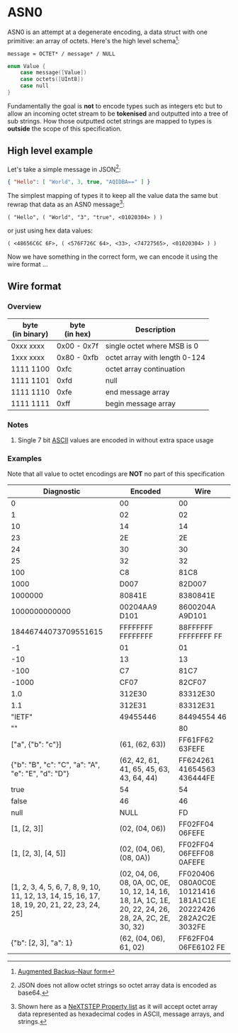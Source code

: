 # ASN0

ASN0 is an attempt at a degenerate encoding, a data struct with one primitive: an array of octets. Here's the high level schema[^abnf]:

```abnf
message = OCTET* / message* / NULL
```

```swift
enum Value {
    case message([Value])
    case octets([UInt8])
    case null
}
```

Fundamentally the goal is **not** to encode types such as integers etc but to allow an incoming octet stream to be **tokenised** and outputted into a tree of sub strings. How those outputted octet strings are mapped to types is **outside** the scope of this specification.


## High level example

Let's take a simple message in JSON[^base64]:

```json
{ "Hello": [ "World", 3, true, "AQIDBA==" ] }
```
The simplest mapping of types it to keep all the value data the same but rewrap that data as an ASN0 message[^plist]:

```source.plist
( "Hello", ( "World", "3", "true", <01020304> ) )
```


or just using hex data values:

```source.plist
( <48656C6C 6F>, ( <576F726C 64>, <33>, <74727565>, <01020304> ) )
```

Now we have something in the correct form, we can encode it using the wire format ...

## Wire format

### Overview

byte<br>(in binary) | byte<br>(in hex) | Description
------------------- | ---------------- | -----------
0xxx xxxx           | 0x00 - 0x7f      | single octet where MSB is 0
1xxx xxxx           | 0x80 - 0xfb      | octet array with length 0-124
1111 1100           | 0xfc             | octet array continuation
1111 1101           | 0xfd             | null
1111 1110           | 0xfe             | end message array
1111 1111           | 0xff             | begin message array

### Notes

1. Single 7 bit [ASCII](https://en.wikipedia.org/wiki/ASCII) values are encoded in without extra space usage

### Examples

Note that all value to octet encodings are **NOT** no part of this specification


Diagnostic | Encoded | Wire
---------- | ------- | ----
0 | 00 | 00
1 | 02 | 02
10 | 14 | 14
23 | 2E | 2E
24 | 30 | 30
25 | 32 | 32
100 | C8 | 81C8
1000 | D007 | 82D007
1000000 | 80841E | 8380841E
1000000000000 | 00204AA9 D101 | 8600204A A9D101
18446744073709551615 | FFFFFFFF FFFFFFFF | 88FFFFFF FFFFFFFF FF
-1 | 01 | 01
-10 | 13 | 13
-100 | C7 | 81C7
-1000 | CF07 | 82CF07
1.0 | 312E30 | 83312E30
1.1 | 312E31 | 83312E31
"IETF" | 49455446 | 84494554 46
"" |  | 80
["a", {"b": "c"}] | (61, (62, 63)) | FF61FF62 63FEFE
{"b": "B", "c": "C", "a": "A", "e": "E", "d": "D"} | (62, 42, 61, 41, 65, 45, 63, 43, 64, 44) | FF624261 41654563 436444FE
true | 54 | 54
false | 46 | 46
null | NULL | FD
[1, [2, 3]] | (02, (04, 06)) | FF02FF04 06FEFE
[1, [2, 3], [4, 5]] | (02, (04, 06), (08, 0A)) | FF02FF04 06FEFF08 0AFEFE
[1, 2, 3, 4, 5, 6, 7, 8, 9, 10, 11, 12, 13, 14, 15, 16, 17, 18, 19, 20, 21, 22, 23, 24, 25] | (02, 04, 06, 08, 0A, 0C, 0E, 10, 12, 14, 16, 18, 1A, 1C, 1E, 20, 22, 24, 26, 28, 2A, 2C, 2E, 30, 32) | FF020406 080A0C0E 10121416 181A1C1E 20222426 282A2C2E 3032FE
{"b": [2, 3], "a": 1} | (62, (04, 06), 61, 02) | FF62FF04 06FE6102 FE
[^abnf]: [Augmented Backus–Naur form](https://en.wikipedia.org/wiki/Augmented_Backus–Naur_form)


[^base64]: JSON does not allow octet strings so octet array data is encoded as base64.

[^plist]: Shown here as a [NeXTSTEP Property list](https://en.wikipedia.org/wiki/Property_list#NeXTSTEP) as it will accept octet array data represented as hexadecimal codes in ASCII, message arrays, and strings.
